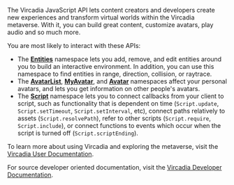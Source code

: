 The Vircadia JavaScript API lets content creators and developers create new experiences and transform virtual worlds within the Vircadia metaverse. With it, you can build great content, customize avatars, play audio and so much more.

You are most likely to interact with these APIs:

* The **[Entities](Entities.html)** namespace lets you add, remove, and edit entities around you to build an interactive environment. In addition, you can use this namespace to find entities in range, direction, collision, or raytrace.
* The **[AvatarList](AvatarList.html)**, **[MyAvatar](MyAvatar.html)**, and **[Avatar](Avatar.html)** namespaces affect your personal avatars, and lets you get information on other people's avatars.
* The **[Script](Script.html)** namespace lets you to connect callbacks from your client to script, such as functionality that is dependent on time (`Script.update`, `Script.setTimeout`, `Script.setInterval`, etc), connect paths relatively to assets (`Script.resolvePath`), refer to other scripts (`Script.require`, `Script.include`), or connect functions to events which occur when the script is turned off (`Script.scriptEnding`).

To learn more about using Vircadia and exploring the metaverse, visit the [Vircadia User Documentation](https://docs.vircadia.com).

For source developer oriented documentation, visit the [Vircadia Developer Documentation](https://docs.vircadia.dev).
